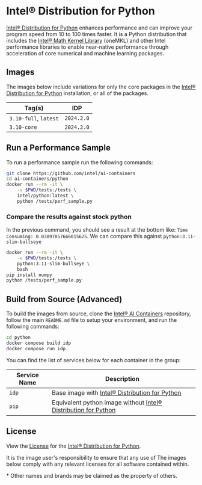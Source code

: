 # Intel® Distribution for Python

[Intel® Distribution for Python] enhances performance and can improve your program speed from 10 to 100 times faster. It is a Python distribution that includes the [Intel® Math Kernel Library] (oneMKL) and other Intel performance libraries to enable near-native performance through acceleration of core numerical and machine learning packages.

## Images

The images below include variations for only the core packages in the [Intel® Distribution for Python] installation, or all of the packages.

| Tag(s)                 | IDP        |
| ---------------------- | ---------- |
| `3.10-full`, `latest`  | `2024.2.0` |
| `3.10-core`            | `2024.2.0` |

## Run a Performance Sample

To run a performance sample run the following commands:

```bash
git clone https://github.com/intel/ai-containers
cd ai-containers/python
docker run --rm -it \
    -v $PWD/tests:/tests \
    intel/python:latest \
    python /tests/perf_sample.py
```

### Compare the results against stock python

In the previous command, you should see a result at the bottom like: `Time Consuming: 0.03897857666015625`. We can compare this against `python:3.11-slim-bullseye`

```bash
docker run --rm -it \
    -v $PWD/tests:/tests \
    python:3.11-slim-bullseye \
    bash
pip install numpy
python /tests/perf_sample.py
```

## Build from Source (Advanced)

To build the images from source, clone the [Intel® AI Containers](https://github.com/intel/ai-containers) repository, follow the main `README.md` file to setup your environment, and run the following commands:

```bash
cd python
docker compose build idp
docker compose run idp
```

You can find the list of services below for each container in the group:

| Service Name | Description                                                         |
| ------------ | ------------------------------------------------------------------- |
| `idp`        | Base image with [Intel® Distribution for Python]                    |
| `pip`        | Equivalent python image without [Intel® Distribution for Python]    |


## License

View the [License](https://github.com/intel/ai-containers/blob/main/LICENSE) for the [Intel® Distribution for Python].

It is the image user's responsibility to ensure that any use of The images below comply with any relevant licenses for all software contained within.

\* Other names and brands may be claimed as the property of others.

<!--Below are links used in these document. They are not rendered: -->

[Intel® Distribution for Python]: https://www.intel.com/content/www/us/en/developer/tools/oneapi/distribution-for-python.html#gs.9bos9m
[Intel® Math Kernel Library]: https://www.intel.com/content/www/us/en/developer/tools/oneapi/onemkl.html
